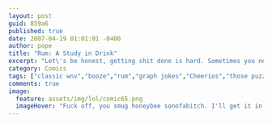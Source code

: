 ```yaml
---
layout: post
guid: 859a6
published: true
date: 2007-04-19 01:01:01 -0400
author: pope
title: "Rum: A Study in Drink"
excerpt: "Let\'s be honest, getting shit done is hard. Sometimes you need to take a bit of a break and release the Kraken. Then you can face your work with a new appreciation for just how much effort it really is, and then give up completely and keep drinking."
category: Comics
tags: ["classic wnv","booze","rum","graph jokes","Cheerios","those puzzles are hard okay"]
comments: true 
image:
  feature: assets/img/lol/comic65.png
  imageHover: "Fuck off, you smug honeybee sonofabitch. I'll get it in my own time."
---
```


